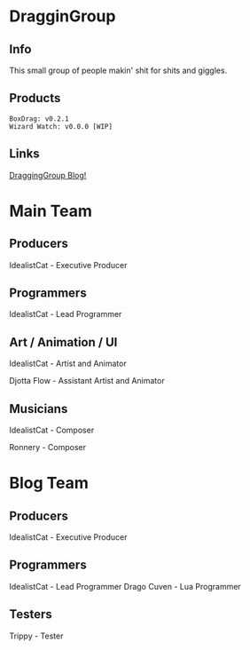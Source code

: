 # DragginGroup

## Info
This small group of people makin' shit for shits and giggles.

## Products
```
BoxDrag: v0.2.1
Wizard Watch: v0.0.0 [WIP]
```

## Links
[DraggingGroup Blog!](https://draggingroup.github.io/Blog/)


# Main Team

## Producers
IdealistCat - Executive Producer


## Programmers
IdealistCat - Lead Programmer


## Art / Animation / UI
IdealistCat - Artist and Animator

Djotta Flow - Assistant Artist and Animator

## Musicians
IdealistCat - Composer

Ronnery - Composer

# Blog Team

## Producers
IdealistCat - Executive Producer


## Programmers
IdealistCat - Lead Programmer
Drago Cuven - Lua Programmer

## Testers
Trippy - Tester
